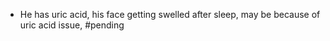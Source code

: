 - He has uric acid, his face getting swelled after sleep, may be because of uric acid issue, #pending 